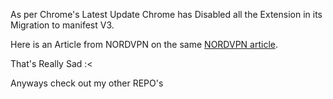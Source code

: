 As per Chrome's Latest Update Chrome has Disabled all the Extension in its Migration to manifest V3.

Here is an Article from NORDVPN on the same  [NORDVPN article](https://nordvpn.com/blog/manifest-v3-ad-blockers/).

That's Really Sad :<

Anyways check out my other REPO's
